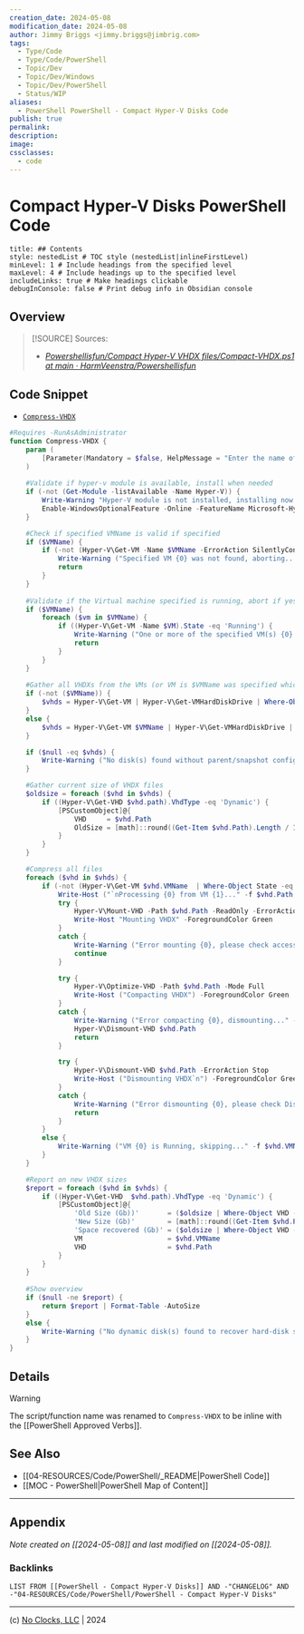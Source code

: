 ```yaml
---
creation_date: 2024-05-08
modification_date: 2024-05-08
author: Jimmy Briggs <jimmy.briggs@jimbrig.com>
tags:
  - Type/Code
  - Type/Code/PowerShell
  - Topic/Dev
  - Topic/Dev/Windows
  - Topic/Dev/PowerShell
  - Status/WIP
aliases:
  - PowerShell PowerShell - Compact Hyper-V Disks Code
publish: true
permalink:
description:
image:
cssclasses:
  - code
---
```


# Compact Hyper-V Disks PowerShell Code

```table-of-contents
title: ## Contents 
style: nestedList # TOC style (nestedList|inlineFirstLevel)
minLevel: 1 # Include headings from the specified level
maxLevel: 4 # Include headings up to the specified level
includeLinks: true # Make headings clickable
debugInConsole: false # Print debug info in Obsidian console
```

## Overview

> [!SOURCE] Sources:
> - *[Powershellisfun/Compact Hyper-V VHDX files/Compact-VHDX.ps1 at main · HarmVeenstra/Powershellisfun](https://github.com/HarmVeenstra/Powershellisfun/blob/main/Compact%20Hyper-V%20VHDX%20files/Compact-VHDX.ps1)*

## Code Snippet

- [`Compress-VHDX`](https://github.com/HarmVeenstra/Powershellisfun/blob/main/Compact%20Hyper-V%20VHDX%20files/Compact-VHDX.ps1)

```powershell
#Requires -RunAsAdministrator
function Compress-VHDX {
    param (
        [Parameter(Mandatory = $false, HelpMessage = "Enter the name of the machine(s) from which space of the VHDX(s) should be recovered")][string[]]$VMName
    )
      
    #Validate if hyper-v module is available, install when needed
    if (-not (Get-Module -listAvailable -Name Hyper-V)) {
        Write-Warning "Hyper-V module is not installed, installing now..."
        Enable-WindowsOptionalFeature -Online -FeatureName Microsoft-Hyper-V-Management-PowerShell -NoRestart:$true
    }

    #Check if specified VMName is valid if specified
    if ($VMName) {
        if (-not (Hyper-V\Get-VM -Name $VMName -ErrorAction SilentlyContinue)) {
            Write-Warning ("Specified VM {0} was not found, aborting..." -f $VMName)
            return
        }
    }
    
    #Validate if the Virtual machine specified is running, abort if yes
    if ($VMName) {
        foreach ($vm in $VMName) {
            if ((Hyper-V\Get-VM -Name $VM).State -eq 'Running') {
                Write-Warning ("One or more of the specified VM(s) {0} were found but are running, please shutdown VM(s) first. Aborting..." -f $VM)
                return
            }
        }
    }
    
    #Gather all VHDXs from the VMs (or VM is $VMName was specified which don't have a parent/snapshot
    if (-not ($VMName)) {
        $vhds = Hyper-V\Get-VM | Hyper-V\Get-VMHardDiskDrive | Where-Object Path -Like '*.vhdx' | Sort-Object VMName, Path
    }
    else {
        $vhds = Hyper-V\Get-VM $VMName | Hyper-V\Get-VMHardDiskDrive | Where-Object Path -Like '*.vhdx' | Sort-Object Path
    }

    if ($null -eq $vhds) {
        Write-Warning ("No disk(s) found without parent/snapshot configuration, aborting....")
    }

    #Gather current size of VHDX files
    $oldsize = foreach ($vhd in $vhds) {
        if ((Hyper-V\Get-VHD $vhd.path).VhdType -eq 'Dynamic') {
            [PSCustomObject]@{
                VHD     = $vhd.Path
                OldSize = [math]::round((Get-Item $vhd.Path).Length / 1GB, 3)
            }
        }
    }

    #Compress all files
    foreach ($vhd in $vhds) {
        if (-not (Hyper-V\Get-VM $vhd.VMName  | Where-Object State -eq Running)) {
            Write-Host ("`nProcessing {0} from VM {1}..." -f $vhd.Path, $vhd.VMName) -ForegroundColor Gray
            try {
                Hyper-V\Mount-VHD -Path $vhd.Path -ReadOnly -ErrorAction Stop
                Write-Host "Mounting VHDX" -ForegroundColor Green
            }
            catch {
                Write-Warning ("Error mounting {0}, please check access or if file is locked..." -f $vhd.Path )
                continue
            }

            try {
                Hyper-V\Optimize-VHD -Path $vhd.Path -Mode Full
                Write-Host ("Compacting VHDX") -ForegroundColor Green
            }
            catch {
                Write-Warning ("Error compacting {0}, dismounting..." -f $vhd.Path)
                Hyper-V\Dismount-VHD $vhd.Path
                return
            }

            try { 
                Hyper-V\Dismount-VHD $vhd.Path -ErrorAction Stop
                Write-Host ("Dismounting VHDX`n") -ForegroundColor Green
            }
            catch {
                Write-Warning ("Error dismounting {0}, please check Disk Management and manually dismount..." -f $vhd.Path)
                return
            }        
        }
        else {
            Write-Warning ("VM {0} is Running, skipping..." -f $vhd.VMName)
        }
    }

    #Report on new VHDX sizes
    $report = foreach ($vhd in $vhds) {
        if ((Hyper-V\Get-VHD  $vhd.path).VhdType -eq 'Dynamic') {
            [PSCustomObject]@{
                'Old Size (Gb))'       = ($oldsize | Where-Object VHD -eq $vhd.Path).OldSize
                'New Size (Gb)'        = [math]::round((Get-Item $vhd.Path).Length / 1GB, 3)
                'Space recovered (Gb)' = ($oldsize | Where-Object VHD -eq $vhd.Path).OldSize - [math]::round((Get-Item $vhd.Path).Length / 1GB, 3)
                VM                     = $vhd.VMName
                VHD                    = $vhd.Path
            }
        }
    }
    
    #Show overview
    if ($null -ne $report) {
        return $report | Format-Table -AutoSize
    }
    else {
        Write-Warning ("No dynamic disk(s) found to recover hard-disk space from, aborting....")
    }
}
```

## Details

> [!WARNING]
> The script/function name was renamed to `Compress-VHDX` to be inline with the [[PowerShell Approved Verbs]].



## See Also

- [[04-RESOURCES/Code/PowerShell/_README|PowerShell Code]]
- [[MOC - PowerShell|PowerShell Map of Content]]

***

## Appendix

*Note created on [[2024-05-08]] and last modified on [[2024-05-08]].*

### Backlinks

```dataview
LIST FROM [[PowerShell - Compact Hyper-V Disks]] AND -"CHANGELOG" AND -"04-RESOURCES/Code/PowerShell/PowerShell - Compact Hyper-V Disks"
```

***

(c) [No Clocks, LLC](https://github.com/noclocks) | 2024